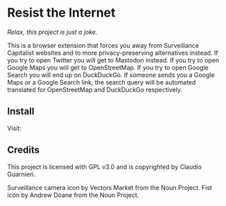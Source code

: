 # Resist the Internet

*Relax, this project is just a joke.*

This is a browser extension that forces you away from Surveillance Capitalist
websites and to more privacy-preserving alternatives instead. If you try to open
Twitter you will get to Mastodon instead. If you try to open Google Maps you
will get to OpenStreetMap. If you try to open Google Search you will end up on
DuckDuckGo. If someone sends you a Google Maps or a Google Search link, the search query will be automated translated for OpenStreetMap and DuckDuckGo respectively.

## Install

Visit:



## Credits

This project is licensed with GPL v3.0 and is copyrighted by Claudio Guarnieri.

Surveillance camera icon by Vectors Market from the Noun Project.
Fist icon by Andrew Doane from the Noun Project.
